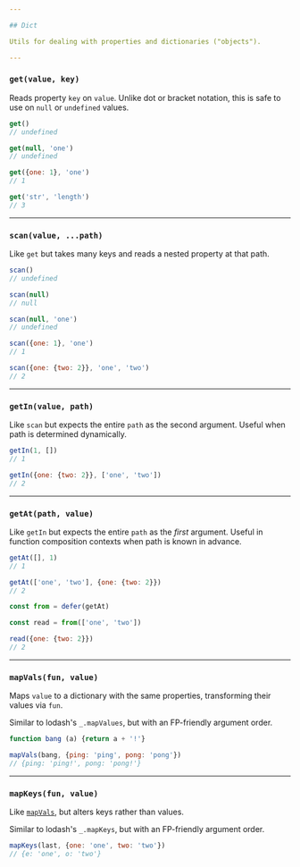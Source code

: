```yaml
---

## Dict

Utils for dealing with properties and dictionaries ("objects").

---
```


### `get(value, key)`

Reads property `key` on `value`. Unlike dot or bracket notation, this is safe to
use on `null` or `undefined` values.

```js
get()
// undefined

get(null, 'one')
// undefined

get({one: 1}, 'one')
// 1

get('str', 'length')
// 3
```

---

### `scan(value, ...path)`

Like `get` but takes many keys and reads a nested property at that path.

```js
scan()
// undefined

scan(null)
// null

scan(null, 'one')
// undefined

scan({one: 1}, 'one')
// 1

scan({one: {two: 2}}, 'one', 'two')
// 2
```

---

### `getIn(value, path)`

Like `scan` but expects the entire `path` as the second argument. Useful when
path is determined dynamically.

```js
getIn(1, [])
// 1

getIn({one: {two: 2}}, ['one', 'two'])
// 2
```

---

### `getAt(path, value)`

Like `getIn` but expects the entire `path` as the _first_ argument. Useful in
function composition contexts when path is known in advance.

```js
getAt([], 1)
// 1

getAt(['one', 'two'], {one: {two: 2}})
// 2

const from = defer(getAt)

const read = from(['one', 'two'])

read({one: {two: 2}})
// 2
```

---

### `mapVals(fun, value)`

Maps `value` to a dictionary with the same properties, transforming their values
via `fun`.

Similar to lodash's `_.mapValues`, but with an FP-friendly argument order.

```js
function bang (a) {return a + '!'}

mapVals(bang, {ping: 'ping', pong: 'pong'})
// {ping: 'ping!', pong: 'pong!'}
```

---

### `mapKeys(fun, value)`

Like [`mapVals`](#-mapvals-fun-value-), but alters keys rather than values.

Similar to lodash's `_.mapKeys`, but with an FP-friendly argument order.

```js
mapKeys(last, {one: 'one', two: 'two'})
// {e: 'one', o: 'two'}
```
